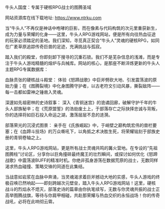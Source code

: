 牛头人国度：专属于硬核RPG战士的图腾圣域


 <p>网站资源库在线下载地址:  <a href="https://www.ntrku.com" target="_bank">             https://www.ntrku.com</a></p>
 
当“牛头人”不再仅是神话中咆哮的巨影，而在像素与代码构筑的次元里重获新生，成为力量与荣耀的化身——这里，牛头人RPG游戏网站，便是所有向往热血征途的玩家必须踏足的圣地。我们深知，寻觅真正契合“牛头人”灵魂的硬核RPG，如同在广袤草原追踪传奇巨兽的足迹，充满挑战与孤寂。

踏入我们的殿堂，你即刻卸下搜寻的沉重石锁。我们不是芜杂信息的浅滩，而是专注于牛头人游戏精髓的熔炉与兵械库。网站的核心，是那座不断淬炼更新的牛头人主题RPG专属数据库：

血脉贲张的硬核战斗殿堂： 体验《怒蹄战歌》中巨斧劈砍大地、引发震荡波的原始力量；在《图腾裂境》中化身图腾守护者，以古老符文引动风暴，撕裂敌阵——每一击都如雷神之锤凿入灵魂。

深邃如先祖密林的史诗叙事： 深入《青铜迷宫》的诡谲回廊，破解守护千年的牛头人部族秘辛；在《荒原盟誓》的浩劫废土上，于部落存亡之际抉择忠诚与背叛，你的选择将如巨石投入命运之湖，激荡层层不息的涟漪。 

部落荣光的沉浸式图景： 亲手在《氏族崛起》中，于峭壁之巅构筑宏伟的兽栏要塞；在《血蹄斗技场》的万众嘶吼下，以角抵之术决胜生死，将荣耀铭刻于部族史册的青铜卷轴之上。

这里，牛头人RPG游戏网站，更是所有战士灵魂共鸣的篝火营地。在专设的“先祖图腾柱”讨论区，分享你以巨角撞碎最终魔王的壮烈瞬间，或探讨如何优化《怒蹄战歌》中震荡波BUFF的精准时机。你绝非孤身游荡在数据荒原的战士，无数同样渴求热血碰撞、策略交锋的同道在此集结。

当战意如岩浆在血脉中奔涌，当灵魂渴求着巨斧撼动大地的实感，牛头人游戏的终极召唤已然响起——即刻跨越次元壁垒，踏入牛头人RPG游戏网站！这里，硬核战斗的烈焰永不熄灭，部落史诗的篇章由你执笔续写，无数与你灵魂共振的战士正高举图腾战旗，等待与你肩甲相碰，共赴那荣耀与热血交织的永恒战场！你的传奇战吼，必将在此响彻云霄。
